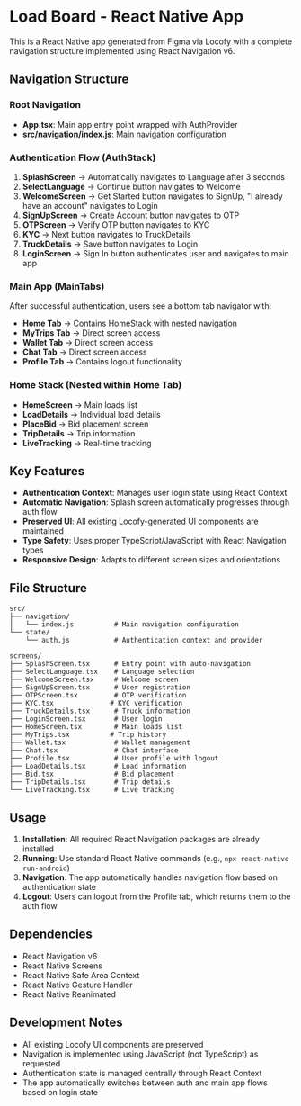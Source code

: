 # Load Board - React Native App

This is a React Native app generated from Figma via Locofy with a complete navigation structure implemented using React Navigation v6.

## Navigation Structure

### Root Navigation
- **App.tsx**: Main app entry point wrapped with AuthProvider
- **src/navigation/index.js**: Main navigation configuration

### Authentication Flow (AuthStack)
1. **SplashScreen** → Automatically navigates to Language after 3 seconds
2. **SelectLanguage** → Continue button navigates to Welcome
3. **WelcomeScreen** → Get Started button navigates to SignUp, "I already have an account" navigates to Login
4. **SignUpScreen** → Create Account button navigates to OTP
5. **OTPScreen** → Verify OTP button navigates to KYC
6. **KYC** → Next button navigates to TruckDetails
7. **TruckDetails** → Save button navigates to Login
8. **LoginScreen** → Sign In button authenticates user and navigates to main app

### Main App (MainTabs)
After successful authentication, users see a bottom tab navigator with:

- **Home Tab** → Contains HomeStack with nested navigation
- **MyTrips Tab** → Direct screen access
- **Wallet Tab** → Direct screen access  
- **Chat Tab** → Direct screen access
- **Profile Tab** → Contains logout functionality

### Home Stack (Nested within Home Tab)
- **HomeScreen** → Main loads list
- **LoadDetails** → Individual load details
- **PlaceBid** → Bid placement screen
- **TripDetails** → Trip information
- **LiveTracking** → Real-time tracking

## Key Features

- **Authentication Context**: Manages user login state using React Context
- **Automatic Navigation**: Splash screen automatically progresses through auth flow
- **Preserved UI**: All existing Locofy-generated UI components are maintained
- **Type Safety**: Uses proper TypeScript/JavaScript with React Navigation types
- **Responsive Design**: Adapts to different screen sizes and orientations

## File Structure

```
src/
├── navigation/
│   └── index.js          # Main navigation configuration
└── state/
    └── auth.js           # Authentication context and provider

screens/
├── SplashScreen.tsx      # Entry point with auto-navigation
├── SelectLanguage.tsx    # Language selection
├── WelcomeScreen.tsx     # Welcome screen
├── SignUpScreen.tsx      # User registration
├── OTPScreen.tsx         # OTP verification
├── KYC.tsx              # KYC verification
├── TruckDetails.tsx      # Truck information
├── LoginScreen.tsx       # User login
├── HomeScreen.tsx        # Main loads list
├── MyTrips.tsx          # Trip history
├── Wallet.tsx            # Wallet management
├── Chat.tsx              # Chat interface
├── Profile.tsx           # User profile with logout
├── LoadDetails.tsx       # Load information
├── Bid.tsx               # Bid placement
├── TripDetails.tsx       # Trip details
└── LiveTracking.tsx      # Live tracking
```

## Usage

1. **Installation**: All required React Navigation packages are already installed
2. **Running**: Use standard React Native commands (e.g., `npx react-native run-android`)
3. **Navigation**: The app automatically handles navigation flow based on authentication state
4. **Logout**: Users can logout from the Profile tab, which returns them to the auth flow

## Dependencies

- React Navigation v6
- React Native Screens
- React Native Safe Area Context
- React Native Gesture Handler
- React Native Reanimated

## Development Notes

- All existing Locofy UI components are preserved
- Navigation is implemented using JavaScript (not TypeScript) as requested
- Authentication state is managed centrally through React Context
- The app automatically switches between auth and main app flows based on login state
